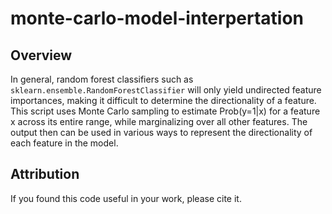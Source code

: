 # monte-carlo-model-interpertation

## Overview
In general, random forest classifiers such as `sklearn.ensemble.RandomForestClassifier` will only yield undirected feature importances, making it difficult to determine the directionality of a feature. This script uses Monte Carlo sampling to estimate Prob(y=1|x) for a feature x across its entire range, while marginalizing over all other features. The output then can be used in various ways to represent the directionality of each feature in the model.

## Attribution
If you found this code useful in your work, please cite it.